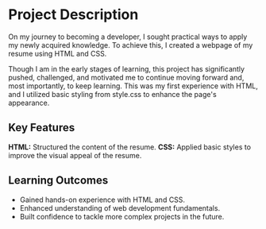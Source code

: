 # Project Description

On my journey to becoming a developer, I sought practical ways to apply my newly acquired knowledge. To achieve this, I created a webpage of my resume using HTML and CSS.

Though I am in the early stages of learning, this project has significantly pushed, challenged, and motivated me to continue moving forward and, most importantly, to keep learning. This was my first experience with HTML, and I utilized basic styling from style.css to enhance the page's appearance.

## Key Features

**HTML:** Structured the content of the resume.
**CSS:** Applied basic styles to improve the visual appeal of the resume.

## Learning Outcomes

- Gained hands-on experience with HTML and CSS.
- Enhanced understanding of web development fundamentals.
- Built confidence to tackle more complex projects in the future.
